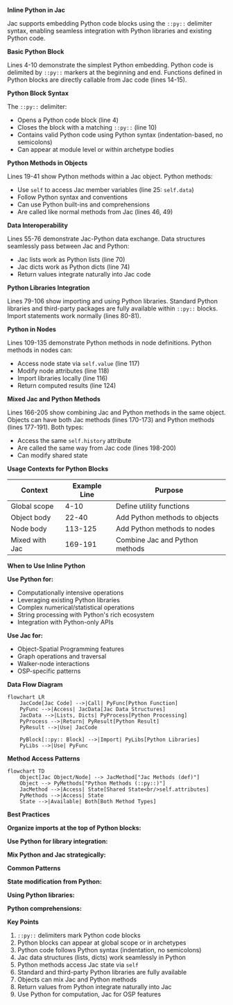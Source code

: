 **Inline Python in Jac**

Jac supports embedding Python code blocks using the `::py::` delimiter syntax, enabling seamless integration with Python libraries and existing Python code.

**Basic Python Block**

Lines 4-10 demonstrate the simplest Python embedding. Python code is delimited by `::py::` markers at the beginning and end. Functions defined in Python blocks are directly callable from Jac code (lines 14-15).

**Python Block Syntax**

The `::py::` delimiter:
- Opens a Python code block (line 4)
- Closes the block with a matching `::py::` (line 10)
- Contains valid Python code using Python syntax (indentation-based, no semicolons)
- Can appear at module level or within archetype bodies

**Python Methods in Objects**

Lines 19-41 show Python methods within a Jac object. Python methods:
- Use `self` to access Jac member variables (line 25: `self.data`)
- Follow Python syntax and conventions
- Can use Python built-ins and comprehensions
- Are called like normal methods from Jac (lines 46, 49)

**Data Interoperability**

Lines 55-76 demonstrate Jac-Python data exchange. Data structures seamlessly pass between Jac and Python:
- Jac lists work as Python lists (line 70)
- Jac dicts work as Python dicts (line 74)
- Return values integrate naturally into Jac code

**Python Libraries Integration**

Lines 79-106 show importing and using Python libraries. Standard Python libraries and third-party packages are fully available within `::py::` blocks. Import statements work normally (lines 80-81).

**Python in Nodes**

Lines 109-135 demonstrate Python methods in node definitions. Python methods in nodes can:
- Access node state via `self.value` (line 117)
- Modify node attributes (line 118)
- Import libraries locally (line 116)
- Return computed results (line 124)

**Mixed Jac and Python Methods**

Lines 166-205 show combining Jac and Python methods in the same object. Objects can have both Jac methods (lines 170-173) and Python methods (lines 177-191). Both types:
- Access the same `self.history` attribute
- Are called the same way from Jac code (lines 198-200)
- Can modify shared state

**Usage Contexts for Python Blocks**

| Context | Example Line | Purpose |
|---------|--------------|---------|
| Global scope | 4-10 | Define utility functions |
| Object body | 22-40 | Add Python methods to objects |
| Node body | 113-125 | Add Python methods to nodes |
| Mixed with Jac | 169-191 | Combine Jac and Python methods |

**When to Use Inline Python**

**Use Python for:**
- Computationally intensive operations
- Leveraging existing Python libraries
- Complex numerical/statistical operations
- String processing with Python's rich ecosystem
- Integration with Python-only APIs

**Use Jac for:**
- Object-Spatial Programming features
- Graph operations and traversal
- Walker-node interactions
- OSP-specific patterns

**Data Flow Diagram**

```mermaid
flowchart LR
    JacCode[Jac Code] -->|Call| PyFunc[Python Function]
    PyFunc -->|Access| JacData[Jac Data Structures]
    JacData -->|Lists, Dicts| PyProcess[Python Processing]
    PyProcess -->|Return| PyResult[Python Result]
    PyResult -->|Use| JacCode

    PyBlock[::py:: Block] -->|Import| PyLibs[Python Libraries]
    PyLibs -->|Use| PyFunc
```

**Method Access Patterns**

```mermaid
flowchart TD
    Object[Jac Object/Node] --> JacMethod["Jac Methods (def)"]
    Object --> PyMethods["Python Methods (::py::)"]
    JacMethod -->|Access| State[Shared State<br/>self.attributes]
    PyMethods -->|Access| State
    State -->|Available| Both[Both Method Types]
```

**Best Practices**

**Organize imports at the top of Python blocks:**

**Use Python for library integration:**

**Mix Python and Jac strategically:**

**Common Patterns**

**State modification from Python:**

**Using Python libraries:**

**Python comprehensions:**

**Key Points**

1. `::py::` delimiters mark Python code blocks
2. Python blocks can appear at global scope or in archetypes
3. Python code follows Python syntax (indentation, no semicolons)
4. Jac data structures (lists, dicts) work seamlessly in Python
5. Python methods access Jac state via `self`
6. Standard and third-party Python libraries are fully available
7. Objects can mix Jac and Python methods
8. Return values from Python integrate naturally into Jac
9. Use Python for computation, Jac for OSP features
